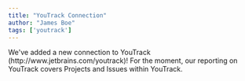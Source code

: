 ```yaml
---
title: "YouTrack Connection"
author: "James Boe"
tags: ['youtrack']
---
```

We've added a new connection to YouTrack (http://www.<!--more-->jetbrains.com/youtrack)! For the moment, our reporting on YouTrack covers Projects and Issues within YouTrack.